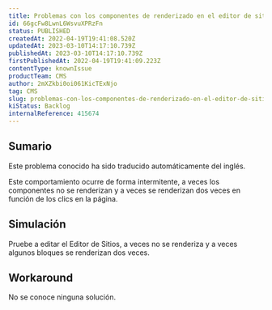 ```yaml
---
title: Problemas con los componentes de renderizado en el editor de sitios
id: 66gcFw8LwnL6WsvuXPRzFn
status: PUBLISHED
createdAt: 2022-04-19T19:41:08.520Z
updatedAt: 2023-03-10T14:17:10.739Z
publishedAt: 2023-03-10T14:17:10.739Z
firstPublishedAt: 2022-04-19T19:41:09.223Z
contentType: knownIssue
productTeam: CMS
author: 2mXZkbi0oi061KicTExNjo
tag: CMS
slug: problemas-con-los-componentes-de-renderizado-en-el-editor-de-sitios
kiStatus: Backlog
internalReference: 415674
---
```


## Sumario

<div class="alert alert-info">
  <p>Este problema conocido ha sido traducido automáticamente del inglés.</p>
</div>


Este comportamiento ocurre de forma intermitente, a veces los componentes no se renderizan y a veces se renderizan dos veces en función de los clics en la página.


##

## Simulación


Pruebe a editar el Editor de Sitios, a veces no se renderiza y a veces algunos bloques se renderizan dos veces.



## Workaround


No se conoce ninguna solución.

